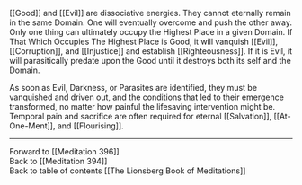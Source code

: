 [[Good]] and [[Evil]] are dissociative energies. They cannot eternally remain in the same Domain. One will eventually overcome and push the other away. Only one thing can ultimately occupy the Highest Place in a given Domain. If That Which Occupies The Highest Place is Good, it will vanquish [[Evil]], [[Corruption]], and [[Injustice]] and establish [[Righteousness]]. If it is Evil, it will parasitically predate upon the Good until it destroys both its self and the Domain. 

As soon as Evil, Darkness, or Parasites are identified, they must be vanquished and driven out, and the conditions that led to their emergence transformed, no matter how painful the lifesaving intervention might be. Temporal pain and sacrifice are often required for eternal [[Salvation]], [[At-One-Ment]], and [[Flourising]]. 

___

Forward to [[Meditation 396]]  
Back to [[Meditation 394]]  
Back to table of contents [[The Lionsberg Book of Meditations]]  